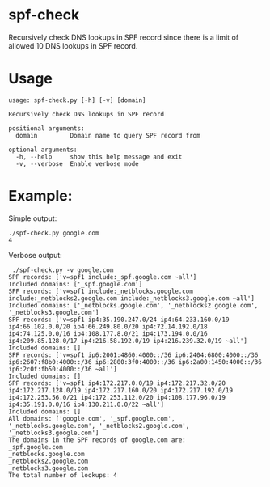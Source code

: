 # spf-check
Recursively check DNS lookups in SPF record since there is a limit of allowed 10 DNS lookups in SPF record.

# Usage
    usage: spf-check.py [-h] [-v] [domain]
    
    Recursively check DNS lookups in SPF record
    
    positional arguments:
      domain         Domain name to query SPF record from
    
    optional arguments:
      -h, --help     show this help message and exit
      -v, --verbose  Enable verbose mode

# Example:
Simple output:

    ./spf-check.py google.com
    4
Verbose output:

     ./spf-check.py -v google.com
    SPF records: ['v=spf1 include:_spf.google.com ~all']
    Included domains: ['_spf.google.com']
    SPF records: ['v=spf1 include:_netblocks.google.com include:_netblocks2.google.com include:_netblocks3.google.com ~all']
    Included domains: ['_netblocks.google.com', '_netblocks2.google.com', '_netblocks3.google.com']
    SPF records: ['v=spf1 ip4:35.190.247.0/24 ip4:64.233.160.0/19 ip4:66.102.0.0/20 ip4:66.249.80.0/20 ip4:72.14.192.0/18 ip4:74.125.0.0/16 ip4:108.177.8.0/21 ip4:173.194.0.0/16 ip4:209.85.128.0/17 ip4:216.58.192.0/19 ip4:216.239.32.0/19 ~all']
    Included domains: []
    SPF records: ['v=spf1 ip6:2001:4860:4000::/36 ip6:2404:6800:4000::/36 ip6:2607:f8b0:4000::/36 ip6:2800:3f0:4000::/36 ip6:2a00:1450:4000::/36 ip6:2c0f:fb50:4000::/36 ~all']
    Included domains: []
    SPF records: ['v=spf1 ip4:172.217.0.0/19 ip4:172.217.32.0/20 ip4:172.217.128.0/19 ip4:172.217.160.0/20 ip4:172.217.192.0/19 ip4:172.253.56.0/21 ip4:172.253.112.0/20 ip4:108.177.96.0/19 ip4:35.191.0.0/16 ip4:130.211.0.0/22 ~all']
    Included domains: []
    All domains: ['google.com', '_spf.google.com', '_netblocks.google.com', '_netblocks2.google.com', '_netblocks3.google.com']
    The domains in the SPF records of google.com are:
    _spf.google.com
    _netblocks.google.com
    _netblocks2.google.com
    _netblocks3.google.com
    The total number of lookups: 4
